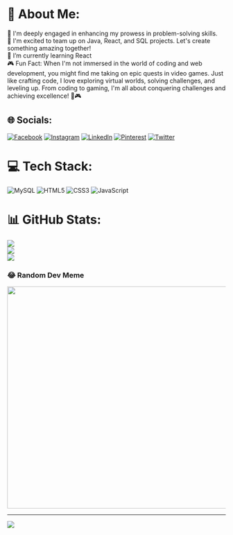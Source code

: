 # 💫 About Me:
🔭 I'm deeply engaged in enhancing my prowess in problem-solving skills.<br>👯 I'm excited to team up on Java, React, and SQL projects. Let's create something amazing together!<br>🌱 I’m currently learning React<br>🎮 Fun Fact: When I'm not immersed in the world of coding and web development, you might find me taking on epic quests in video games. Just like crafting code, I love exploring virtual worlds, solving challenges, and leveling up. From coding to gaming, I'm all about conquering challenges and achieving excellence! 🚀🎮


## 🌐 Socials:
[![Facebook](https://img.shields.io/badge/Facebook-%231877F2.svg?logo=Facebook&logoColor=white)](https://facebook.com/https://www.facebook.com/gurpreet.gumber.7/) [![Instagram](https://img.shields.io/badge/Instagram-%23E4405F.svg?logo=Instagram&logoColor=white)](https://instagram.com/https://www.instagram.com/gurpreet.png/) [![LinkedIn](https://img.shields.io/badge/LinkedIn-%230077B5.svg?logo=linkedin&logoColor=white)](https://linkedin.com/in/https://www.linkedin.com/in/moregoppi/) [![Pinterest](https://img.shields.io/badge/Pinterest-%23E60023.svg?logo=Pinterest&logoColor=white)](https://pinterest.com/https://in.pinterest.com/moregoppi/) [![Twitter](https://img.shields.io/badge/Twitter-%231DA1F2.svg?logo=Twitter&logoColor=white)](https://twitter.com/https://twitter.com/moregoppi) 

# 💻 Tech Stack:
![MySQL](https://img.shields.io/badge/mysql-%2300f.svg?style=for-the-badge&logo=mysql&logoColor=white) ![HTML5](https://img.shields.io/badge/html5-%23E34F26.svg?style=for-the-badge&logo=html5&logoColor=white) ![CSS3](https://img.shields.io/badge/css3-%231572B6.svg?style=for-the-badge&logo=css3&logoColor=white) ![JavaScript](https://img.shields.io/badge/javascript-%23323330.svg?style=for-the-badge&logo=javascript&logoColor=%23F7DF1E)
# 📊 GitHub Stats:
![](https://github-readme-stats.vercel.app/api?username=moregoppi&theme=dark&hide_border=false&include_all_commits=false&count_private=false)<br/>
![](https://github-readme-streak-stats.herokuapp.com/?user=moregoppi&theme=dark&hide_border=false)<br/>
![](https://github-readme-stats.vercel.app/api/top-langs/?username=moregoppi&theme=dark&hide_border=false&include_all_commits=false&count_private=false&layout=compact)

### 😂 Random Dev Meme
<img src="https://rm.up.railway.app/" width="512px"/>

---
[![](https://visitcount.itsvg.in/api?id=moregoppi&icon=1&color=0)](https://visitcount.itsvg.in)

<!-- Proudly created with GPRM ( https://gprm.itsvg.in ) -->
